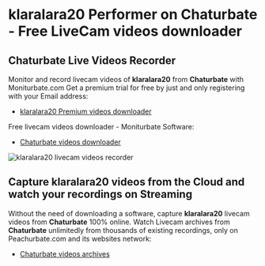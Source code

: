 # klaralara20 Performer on Chaturbate - Free LiveCam videos downloader

## Chaturbate Live Videos Recorder

Monitor and record livecam videos of **klaralara20** from **Chaturbate** with Moniturbate.com
Get a premium trial for free by just and only registering with your Email address:
* [klaralara20 Premium videos downloader](https://moniturbate.com/request-demo-licence-key.html)

Free livecam videos downloader - Moniturbate Software:
* [Chaturbate videos downloader](https://moniturbate.com/moniturbate-download-software.html)

![klaralara20 livecam videos recorder](https://peachurnet.com/templates/moniturbate-software.png)


## Capture klaralara20 videos from the Cloud and watch your recordings on Streaming

Without the need of downloading a software, capture **klaralara20** livecam videos from **Chaturbate** 100% online.
Watch Livecam archives from **Chaturbate** unlimitedly from thousands of existing recordings, only on Peachurbate.com and its websites network:
* [Chaturbate videos archives](https://peachurnet.com/)